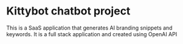 # Kittybot chatbot project

This is a SaaS application that generates AI branding snippets and keywords. It is a full stack application and created using OpenAI API

